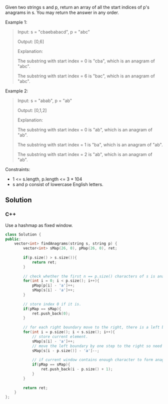 Given two strings s and p, return an array of all the start indices of p's anagrams in s. You may return the answer in any order. 

Example 1:

> Input: s = "cbaebabacd", p = "abc"
> 
> Output: [0,6]
> 
> Explanation:
> 
> The substring with start index = 0 is "cba", which is an anagram of "abc".
> 
> The substring with start index = 6 is "bac", which is an anagram of "abc".

Example 2:

> Input: s = "abab", p = "ab"
> 
> Output: [0,1,2]
> 
> Explanation:
> 
> The substring with start index = 0 is "ab", which is an anagram of "ab".
> 
> The substring with start index = 1 is "ba", which is an anagram of "ab".
> 
> The substring with start index = 2 is "ab", which is an anagram of "ab".

Constraints:

* 1 <= s.length, p.length <= 3 * 104
* s and p consist of lowercase English letters.

## Solution

### C++

Use a hashmap as fixed window.
```C++
class Solution {
public:
    vector<int> findAnagrams(string s, string p) {
        vector<int> sMap(26, 0), pMap(26, 0), ret;
        
        if(p.size() > s.size()){
            return ret;
        }
        
        // check whether the first n == p.size() characters of s is anagram of p.
        for(int i = 0; i < p.size(); i++){
            pMap[p[i] - 'a']++;
            sMap[s[i] - 'a']++;
        }
        
        // store index 0 if it is. 
        if(pMap == sMap){
            ret.push_back(0);
        }
        
        // for each right boundary move to the right, there is a left boundary move to the right, so it is a fixed window. 
        for(int i = p.size(); i < s.size(); i++){
            // store current element. 
            sMap[s[i] - 'a']++;
            // move the left boundary by one step to the right so need to remove the element out of boundary
            sMap[s[i - p.size()] - 'a']--;
            
            // if current window contains enough character to form anagram of p string. 
            if(pMap == sMap){
                ret.push_back(i - p.size() + 1);
            }
        }    
        
        return ret;
    }
};
```
